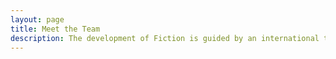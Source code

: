```yaml
---
layout: page
title: Meet the Team
description: The development of Fiction is guided by an international team.
---
```


<script setup>
import { VPTeamPage, VPTeamPageTitle, VPTeamPageSection, VPTeamMembers } from 'vitepress/theme'
import { core } from './_data/team'
</script>

<VPTeamPage>
  <VPTeamPageTitle>
    <template #title>Meet the Team</template>
    <template #lead>
      The development of Vite is guided by an international team, some of whom
      have chosen to be featured below.
    </template>
  </VPTeamPageTitle>
  <VPTeamMembers :members="core" />

</VPTeamPage>
